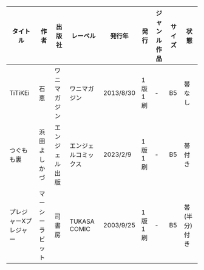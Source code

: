 | タイトル | 作者 | 出版社 | レーベル | 発行年 | 発行 | ジャンル作品 | サイズ | 状態 |
| ---- | ---- | ---- | ---- | ---- | ---- | ---- | ---- | ---- |
| TiTiKEi | 石恵 | ワニマガジン | ワニマガジン | 2013/8/30 | 1版1刷 | - | B5 | 帯なし |
| つぐもも裏 | 浜田よしかづ | エンジェル出版 | エンジェルコミックス | 2023/2/9 | 1版1刷 | - | B5 | 帯付き |
| プレジャーXプレジャー | マーシーラビット | 司書房 | TUKASA COMIC | 2003/9/25 | 1版1刷 | - | B5 | 帯(半分)付き |
